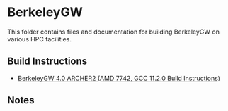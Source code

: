 BerkeleyGW
==========

This folder contains files and documentation for building BerkeleyGW on various HPC facilities.

Build Instructions
------------------

* [BerkeleyGW 4.0 ARCHER2 (AMD 7742, GCC 11.2.0 Build Instructions)](ARCHER2_4.0_GCC_CrayMPT.md)

Notes
-----


